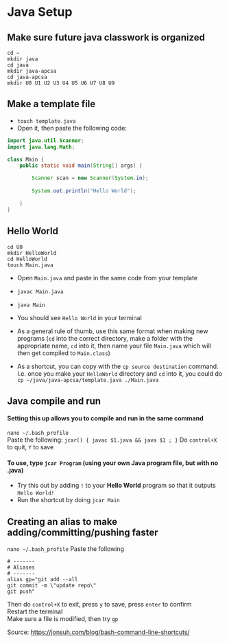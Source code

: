 # Java Setup

## Make sure future java classwork is organized
```
cd ~
mkdir java
cd java
mkdir java-apcsa
cd java-apcsa
mkdir U0 U1 U2 U3 U4 U5 U6 U7 U8 U9
```

## Make a template file
* `touch template.java`
* Open it, then paste the following code:
```java
import java.util.Scanner;
import java.lang.Math;

class Main {
    public static void main(String[] args) {

        Scanner scan = new Scanner(System.in);
        
        System.out.println("Hello World");

    }
}
```

## Hello World
```
cd U0
mkdir HelloWorld
cd HelloWorld
touch Main.java
```
* Open `Main.java` and paste in the same code from your template
* `javac Main.java`
* `java Main`
* You should see `Hello World` in your terminal

* As a general rule of thumb, use this same format when making new programs (`cd` into the correct directory, make a folder with the appropriate name, `cd` into it, then name your file `Main.java` which will then get compiled to `Main.class`)
* As a shortcut, you can copy with the `cp source destination` command. I.e. once you make your `HelloWorld` directory and `cd` into it, you could do `cp ~/java/java-apcsa/template.java ./Main.java`

## Java compile and run
#### Setting this up allows you to compile and run in the same command
`nano ~/.bash_profile`  
Paste the following:
`jcar() { javac $1.java && java $1 ; }`
Do `control+X` to quit, `Y` to save  
#### To use, type `jcar Program` (using your own Java program file, but with no .java)
* Try this out by adding `!` to your **Hello World** program so that it outputs `Hello World!`
* Run the shortcut by doing `jcar Main`


## Creating an alias to make adding/committing/pushing faster
`nano ~/.bash_profile`
Paste the following  
```
# -------
# Aliases
# -------
alias gp="git add --all
git commit -m \"update repo\"
git push"

```
Then do `control+X` to exit, press `y` to save, press `enter` to confirm  
Restart the terminal  
Make sure a file is modified, then try `gp`

Source: https://jonsuh.com/blog/bash-command-line-shortcuts/
